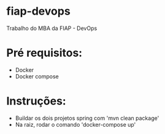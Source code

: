 # fiap-devops
Trabalho do MBA da FIAP - DevOps

# Pré requisitos:
- Docker
- Docker compose

# Instruções:
- Buildar os dois projetos spring com 'mvn clean package'
- Na raiz, rodar o comando 'docker-compose up'
